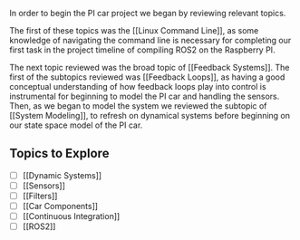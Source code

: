 In order to begin the PI car project we began by reviewing relevant topics. 

The first of these topics was the [[Linux Command Line]], as some knowledge of navigating the command line is necessary for completing our first task in the project timeline of compiling ROS2 on the Raspberry PI.

The next topic reviewed was the broad topic of [[Feedback Systems]]. The first of the subtopics reviewed was [[Feedback Loops]], as having a good conceptual understanding of how feedback loops play into control is instrumental for beginning to model the PI car and handling the sensors. Then, as we began to model the system we reviewed the subtopic of [[System Modeling]], to refresh on dynamical systems before beginning on our state space model of the PI car.

## Topics to Explore

- [ ] [[Dynamic Systems]]
- [ ] [[Sensors]]
- [ ] [[Filters]]
- [ ] [[Car Components]]
- [ ] [[Continuous Integration]]
- [ ] [[ROS2]]
